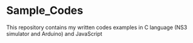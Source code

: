 # Sample_Codes
This repository contains my written codes examples in C language (NS3 simulator and Arduino) and JavaScript
